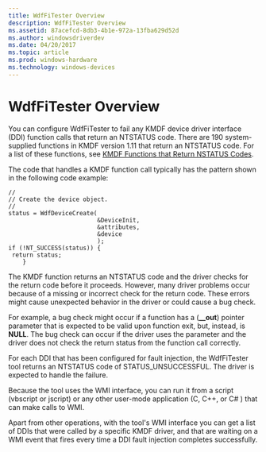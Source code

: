 ```yaml
---
title: WdfFiTester Overview
description: WdfFiTester Overview
ms.assetid: 87acefcd-8db3-4b1e-972a-13fba629d52d
ms.author: windowsdriverdev
ms.date: 04/20/2017
ms.topic: article
ms.prod: windows-hardware
ms.technology: windows-devices
---
```


# WdfFiTester Overview


You can configure WdfFiTester to fail any KMDF device driver interface (DDI) function calls that return an NTSTATUS code. There are 190 system-supplied functions in KMDF version 1.11 that return an NTSTATUS code. For a list of these functions, see [KMDF Functions that Return NSTATUS Codes](wdftester-functions-that-return-nstatus-codes.md).

The code that handles a KMDF function call typically has the pattern shown in the following code example:

```
//
// Create the device object.
//
status = WdfDeviceCreate(
                         &DeviceInit,
                         &attributes,
                         &device
                         );
if (!NT_SUCCESS(status)) {
 return status;
    }
```

The KMDF function returns an NTSTATUS code and the driver checks for the return code before it proceeds. However, many driver problems occur because of a missing or incorrect check for the return code. These errors might cause unexpected behavior in the driver or could cause a bug check.

For example, a bug check might occur if a function has a (**\_\_out**) pointer parameter that is expected to be valid upon function exit, but, instead, is **NULL**. The bug check can occur if the driver uses the parameter and the driver does not check the return status from the function call correctly.

For each DDI that has been configured for fault injection, the WdfFiTester tool returns an NTSTATUS code of STATUS\_UNSUCCESSFUL. The driver is expected to handle the failure.

Because the tool uses the WMI interface, you can run it from a script (vbscript or jscript) or any other user-mode application (C, C++, or C# ) that can make calls to WMI.

Apart from other operations, with the tool's WMI interface you can get a list of DDIs that were called by a specific KMDF driver, and that are waiting on a WMI event that fires every time a DDI fault injection completes successfully.

 

 





